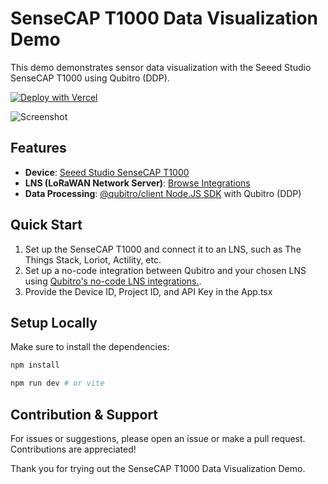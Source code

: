# SenseCAP T1000 Data Visualization Demo

This demo demonstrates sensor data visualization with the Seeed Studio SenseCAP T1000 using Qubitro (DDP).

[![Deploy with Vercel](https://vercel.com/button)](https://vercel.com/new/clone?repository-url=https%3A%2F%2Fgithub.com%2Fvercel%2Fnext.js%2Ftree%2Fcanary%2Fexamples%2Fhello-world)

![Screenshot](https://github.com/qubitro/labs/blob/main/sensecap-t1000-data-visualization-demo/src/assets/qubitro-seeed-studio-t1000-data-visualization-demo.png?raw=true)

## Features

- **Device**: [Seeed Studio SenseCAP T1000](https://www.seeedstudio.com/)
- **LNS (LoRaWAN Network Server)**: [Browse Integrations](https://www.thethingsnetwork.org/docs/lorawan/the-things-stack.html)
- **Data Processing**: [@qubitro/client Node.JS SDK](https://www.npmjs.com/package/@qubitro/client) with Qubitro (DDP)

## Quick Start

1. Set up the SenseCAP T1000 and connect it to an LNS, such as The Things Stack, Loriot, Actility, etc.
2. Set up a no-code integration between Qubitro and your chosen LNS using [Qubitro's no-code LNS integrations.](https://docs.qubitro.com/platform/lorawan/the_things_stack).
3. Provide the Device ID, Project ID, and API Key in the App.tsx


## Setup Locally

Make sure to install the dependencies:

```bash
npm install

npm run dev # or vite
```

## Contribution & Support

For issues or suggestions, please open an issue or make a pull request. Contributions are appreciated!

Thank you for trying out the SenseCAP T1000 Data Visualization Demo.